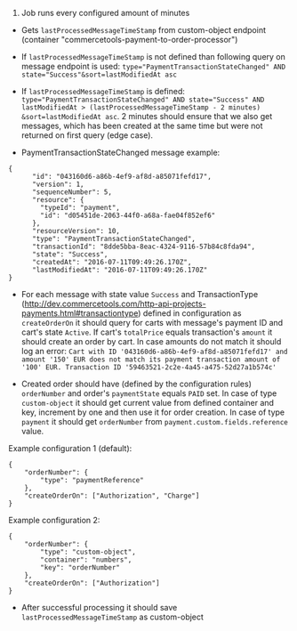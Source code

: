 1. Job runs every configured amount of minutes

- Gets ```lastProcessedMessageTimeStamp``` from custom-object endpoint (container "commercetools-payment-to-order-processor")

- If ```lastProcessedMessageTimeStamp``` is not defined than following query on message endpoint is used: ```type="PaymentTransactionStateChanged" AND state="Success"&sort=lastModifiedAt asc```

- If ```lastProcessedMessageTimeStamp``` is defined: ```type="PaymentTransactionStateChanged" AND state="Success" AND lastModifiedAt > (lastProcessedMessageTimeStamp - 2 minutes) &sort=lastModifiedAt asc```. 2 minutes should ensure that we also get messages, which has been created at the same time but were not returned on first query (edge case).

- PaymentTransactionStateChanged message example:
```
{
      "id": "043160d6-a86b-4ef9-af8d-a85071fefd17",
      "version": 1,
      "sequenceNumber": 5,
      "resource": {
        "typeId": "payment",
        "id": "d05451de-2063-44f0-a68a-fae04f852ef6"
      },
      "resourceVersion": 10,
      "type": "PaymentTransactionStateChanged",
      "transactionId": "8dde5bba-8eac-4324-9116-57b84c8fda94",
      "state": "Success",
      "createdAt": "2016-07-11T09:49:26.170Z",
      "lastModifiedAt": "2016-07-11T09:49:26.170Z"
}
```

- For each message with state value ```Success``` and TransactionType (http://dev.commercetools.com/http-api-projects-payments.html#transactiontype) defined in configuration as ```createOrderOn``` it should query for carts with message's payment ID and cart's state ```Active```. If cart's ```totalPrice``` equals transaction's ```amount``` it should create an order by cart. In case amounts do not match it should log an error:
```Cart with ID '043160d6-a86b-4ef9-af8d-a85071fefd17' and amount '150' EUR does not match its payment transaction amount of '100' EUR. Transaction ID '59463521-2c2e-4a45-a475-52d27a1b574c'```

- Created order should have (defined by the configuration rules) ```orderNumber``` and order's ```paymentState``` equals ```PAID``` set. In case of type ```custom-object``` it should get current value from defined container and key, increment by one and then use it for order creation. In case of type ```payment``` it should get ```orderNumber``` from ```payment.custom.fields.reference``` value.

 Example configuration 1 (default):
```
{
	"orderNumber": {
    	"type": "paymentReference"
	},
    "createOrderOn": ["Authorization", "Charge"]
}
```

 Example configuration 2:
```
{
	"orderNumber": {
    	"type": "custom-object",
    	"container": "numbers",
    	"key": "orderNumber"
	},
    "createOrderOn": ["Authorization"]
}
```

- After successful processing it should save ```lastProcessedMessageTimeStamp``` as custom-object